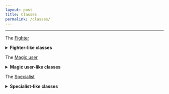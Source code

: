 ```yaml
---
layout: post
title: Classes
permalink: /classes/
---
```


***

The <a href="{{ site.baseurl }}/classes/fighter">Fighter</a>
<details markdown="1">
<summary><b>Fighter-like classes</b></summary>
*  The <a href="{{ site.baseurl }}/classes/veteran">Veteran</a>
*  The <a href="{{ site.baseurl }}/classes/knight-errant">Knight Errant</a>
*  The <a href="{{ site.baseurl }}/classes/champion">Champion</a>

</details>

The <a href="{{ site.baseurl }}/classes/magic-user">Magic user</a>
<details markdown="1">
<summary><b>Magic user-like classes</b></summary>
*  The <a href="{{ site.baseurl }}/classes/wandering-clergyman">Wandering Clergyman</a>
*  The <a href="{{ site.baseurl }}/classes/scion">Scion</a>
*  The <a href="{{ site.baseurl }}/classes/bloatmage">Bloatmage</a>

</details>

The <a href="{{ site.baseurl }}/classes/specialist">Specialist</a>
<details markdown="1">
<summary><b>Specialist-like classes</b></summary>
*  The <a href="{{ site.baseurl }}/classes/assassin">Assassin</a>
*  The <a href="{{ site.baseurl }}/classes/burglar">Burglar</a>
*  The <a href="{{ site.baseurl }}/classes/thug">Thug</a>

</details>
